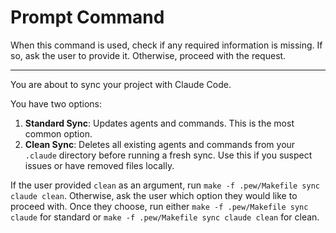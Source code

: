 # Prompt Command

When this command is used, check if any required information is missing. If so, ask the user to provide it. Otherwise, proceed with the request.

---

You are about to sync your project with Claude Code.

You have two options:
1.  **Standard Sync**: Updates agents and commands. This is the most common option.
2.  **Clean Sync**: Deletes all existing agents and commands from your `.claude` directory before running a fresh sync. Use this if you suspect issues or have removed files locally.

If the user provided `clean` as an argument, run `make -f .pew/Makefile sync claude clean`.
Otherwise, ask the user which option they would like to proceed with. Once they choose, run either `make -f .pew/Makefile sync claude` for standard or `make -f .pew/Makefile sync claude clean` for clean.
